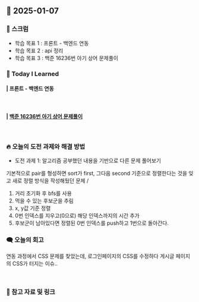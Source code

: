 ## 📆 2025-01-07

### 🔔 스크럼

- 학습 목표 1 : 프론트 - 백엔드 연동
- 학습 목표 2 : api 정리
- 학습 목표 3 : 백준 16236번 아기 상어 문제풀이
  <br/>



### 🚀 Today I Learned


#### | 프론트 - 백엔드 연동


<br/>

#### | [백준 16236번 아기 상어 문제풀이](https://github.com/availrum/newb/blob/main/babyshark.cpp)

<br/>

### 🔥 오늘의 도전 과제와 해결 방법

- 도전 과제 1: 알고리즘 공부했던 내용을 기반으로 다른 문제 풀어보기
  <br/>

기본적으로 pair를 형성하면 sort가 first, 그다음 second 기준으로 정렬한다는 것을 잊고 새로 정렬 방식을 작성해뒀던 문제 / 
1. 거리 초기화 후 bfs를 사용
2. 먹을 수 있는 후보군을 추림
3. x, y값 기준 정렬
4. 0번 인덱스를 지우고(0으로) 해당 인덱스까지의 시간 추가
5. 후보군이 남아있다면 정렬된 0번 인덱스를 push하고 1번으로 돌아간다.

### 🗨️ 오늘의 회고

<!--
- 오늘의 학습 경험에 대한 자유로운 생각이나 느낀 점을 기록합니다.
- 성공적인 점, 개선해야 할 점, 새롭게 시도하고 싶은 방법 등을 포함할 수 있습니다.-->

연동 과정에서 CSS 문제를 찾았는데, 로그인페이지의 CSS를 수정하다 게시글 페이지의 CSS가 터지는 이슈..

<br/>


### 📰 참고 자료 및 링크
